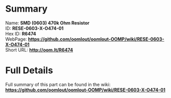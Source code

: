 
Summary
=================
  
Name: __SMD (0603) 470k Ohm Resistor__    
ID: __RESE-0603-X-O474-01__   
Hex ID: __R6474__   
WebPage: __https://github.com/oomlout/oomlout-OOMP/wiki/RESE-0603-X-O474-01__   
Short URL: __http://oom.lt/R6474__   

Full Details
==========================
Full summary of this part can be found in the wiki:   
__https://github.com/oomlout/oomlout-OOMP/wiki/RESE-0603-X-O474-01__    

